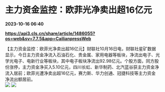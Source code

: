 # 主力资金监控：欧菲光净卖出超16亿元

**2023-10-16 06:40**

**https://api3.cls.cn/share/article/1486055?os=web&sv=7.7.5&app=CailianpressWeb**

【主力资金监控：欧菲光净卖出超16亿元】财联社10月16日电，财联社星矿数据显示，今日主力资金净流入石油石化、贵金属、家用电器等板块，净流出电子、光学光电子、电新行业等板块，其中电子板块净流出92.98亿元。个股方面，同方股份涨停，主力资金净买入5.10亿元，四川长虹、新华制药、北汽蓝谷获主力资金净流入居前；欧菲光遭净卖出超16亿元，赛力斯、华力创通、冠捷科技等主力资金净流出额居前。  
![](https://img.cls.cn/images/20231016/AjB0WL272Y.png) ![](https://img.cls.cn/images/20231016/Pz7d0ykuqk.png)